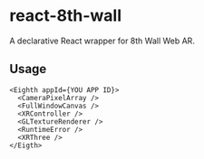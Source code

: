 # react-8th-wall

A declarative React wrapper for 8th Wall Web AR.

## Usage

```
<Eighth appId={YOU APP ID}>
  <CameraPixelArray />
  <FullWindowCanvas />
  <XRController />
  <GLTextureRenderer />
  <RuntimeError />
  <XRThree />
</Eigth>
```